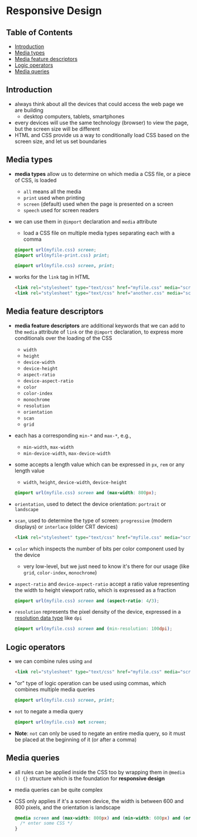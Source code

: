 # Responsive Design

## Table of Contents <!-- omit in toc -->

- [Introduction](#introduction)
- [Media types](#media-types)
- [Media feature descriptors](#media-feature-descriptors)
- [Logic operators](#logic-operators)
- [Media queries](#media-queries)


## Introduction

- always think about all the devices that could access the web page we are building
  - desktop computers, tablets, smartphones
- every devices will use the same technology (browser) to view the page, but the screen size will be different
- HTML and CSS provide us a way to conditionally load CSS based on the screen size, and let us set boundaries


## Media types

- **media types** allow us to determine on which media a CSS file, or a piece of CSS, is loaded
  - `all` means all the media
  - `print` used when printing
  - `screen` (default) used when the page is presented on a screen
  - `speech` used for screen readers
- we can use them in `@import` declaration and `media` attribute
  - load a CSS file on multiple media types separating each with a comma

  ```css
  @import url(myfile.css) screen;
  @import url(myfile-print.css) print;

  @import url(myfile.css) screen, print;
  ```

- works for the `link` tag in HTML

  ```html
  <link rel="stylesheet" type="text/css" href="myfile.css" media="screen">
  <link rel="stylesheet" type="text/css" href="another.css" media="screen, print">
  ```


## Media feature descriptors

- **media feature descriptors** are additional keywords that we can add to the `media` attribute of `link` or the `@import` declaration, to express more conditionals over the loading of the CSS
  - `width`
  - `height`
  - `device-width`
  - `device-height`
  - `aspect-ratio`
  - `device-aspect-ratio`
  - `color`
  - `color-index`
  - `monochrome`
  - `resolution`
  - `orientation`
  - `scan`
  - `grid`
- each has a corresponding `min-*` and `max-*`, e.g., 
  - `min-width`, `max-width`
  - `min-device-width`, `max-device-width`
- some accepts a length value which can be expressed in `px`, `rem` or any length value
  - `width`, `height`, `device-width`, `device-height`

  ```css
  @import url(myfile.css) screen and (max-width: 800px);
  ```

- `orientation`, used to detect the device orientation: `portrait` or `landscape`
- `scan`, used to determine the type of screen: `progressive` (modern displays) or `interlace` (older CRT devices)

  ```html
  <link rel="stylesheet" type="text/css" href="myfile.css" media="screen and (orientation: portrait)">
  ```

- `color` which inspects the number of bits per color component used by the device
  - very low-level, but we just need to know it's there for our usage (like `grid`, `color-index`, `monochrome`)
- `aspect-ratio` and `device-aspect-ratio` accept a ratio value representing the width to height viewport ratio, which is expressed as a fraction

  ```css
  @import url(myfile.css) screen and (aspect-ratio: 4/3);
  ```

- `resolution` represents the pixel density of the device, expressed in a [resolution data type](https://developer.mozilla.org/en-US/docs/Web/CSS/resolution) like `dpi`

  ```css
  @import url(myfile.css) screen and (min-resolution: 100dpi);
  ```


## Logic operators

- we can combine rules using `and`

  ```html
  <link rel="stylesheet" type="text/css" href="myfile.css" media="screen and (max-width: 800px)">
  ```

- "or" type of logic operation can be used using commas, which combines multiple media queries

  ```css
  @import url(myfile.css) screen, print;
  ```

- `not` to negate a media query

  ```css
  @import url(myfile.css) not screen;
  ```
  
- **Note**: `not` can only be used to negate an entire media query, so it must be placed at the beginning of it (or after a comma)


## Media queries

- all rules can be applied inside the CSS too by wrapping them in `@media () {}` structure which is the foundation for **responsive design**
- media queries can be quite complex
- CSS only applies if it's a screen device, the width is between 600 and 800 pixels, and the orientation is landscape

  ```css
  @media screen and (max-width: 800px) and (min-width: 600px) and (orientation: landscape) {
    /* enter some CSS */
  }
  ```
